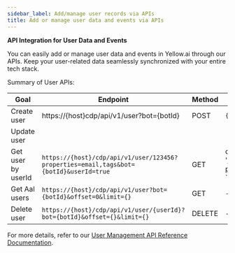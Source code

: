 ```yaml
---
sidebar_label: Add/manage user records via APIs
title: Add or manage user data and events via APIs
---
```


**API Integration for User Data and Events**

You can easily add or manage user data and events in Yellow.ai through our APIs. Keep your user-related data seamlessly synchronized with your entire tech stack.



Summary of User APIs:

Goal | Endpoint | Method | Sample POST
---- | ------- | ---- | ----
Create user | https://{host}cdp/api/v1/user?bot={botId} | POST | ``` {"firstName": "Awesome", "userId": "1"} ```
Update user | 
Get user by userId | `https://{host}/cdp/api/v1/user/123456?properties=email,tags&bot={botId}&userId=true` | GET | curl --location 'https://cloud.yellow.ai/cdp/api/v1/user/123456?properties=email%2Ctags&bot=x1625041041238&userId=true' `
Get Aal users | `https://{host}/cdp/api/v1/user?bot={botId}&offset=0&limit={}` | GET | -
Delete user | `https://{host}/cdp/api/v1/user/{userId}?bot={botId}&offset={}&limit={}`| DELETE | -
 



For more details, refer to our [User Management API Reference Documentation](https://documenter.getpostman.com/view/17583548/UVsEVUsg).
